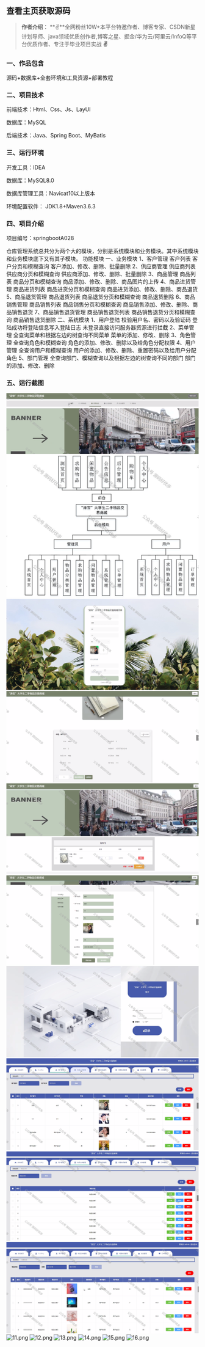 
 
## 查看主页获取源码

> **作者介绍**： **✌**全网粉丝10W+本平台特邀作者、博客专家、CSDN新星计划导师、java领域优质创作者,博客之星、掘金/华为云/阿里云/InfoQ等平台优质作者、专注于毕业项目实战 **✌**

  

### 一、作品包含

源码+数据库+全套环境和工具资源+部署教程

### 二、项目技术

前端技术：Html、Css、Js、LayUI

数据库：MySQL

后端技术：Java、Spring Boot、MyBatis

  

### 三、运行环境

开发工具：IDEA

数据库：MySQL8.0

数据库管理工具：Navicat10以上版本

环境配置软件： JDK1.8+Maven3.6.3

  

### 四、项目介绍

项目编号：springbootA028

仓库管理系统总共分为两个大的模块，分别是系统模块和业务模块。其中系统模块和业务模块底下又有其子模块。
功能模块
一、业务模块
1、客户管理
客户列表
客户分页和模糊查询
客户添加、修改、删除、批量删除
2、供应商管理
供应商列表
供应商分页和模糊查询
供应商添加、修改、删除、批量删除
3、商品管理
商品列表
商品分页和模糊查询
商品添加、修改、删除、商品图片的上传
4、商品进货管理
商品进货列表
商品进货分页和模糊查询
商品进货添加、修改、删除、商品退货
5、商品退货管理
商品退货列表
商品退货分页和模糊查询
商品退货删除
6、商品销售管理
商品销售列表
商品销售分页和模糊查询
商品销售添加、修改、删除、商品销售退货
7、商品销售退货管理
商品销售退货列表
商品销售退货分页和模糊查询
商品销售退货删除
二、系统模块
1、用户登陆
校验用户名、密码以及验证码
登陆成功将登陆信息写入登陆日志
未登录直接访问服务器资源进行拦截
2、菜单管理
全查询菜单和根据左边的树查询不同菜单
菜单的添加、修改、删除
3、角色管理
全查询角色和模糊查询
角色的添加、修改、删除以及给角色分配权限
4、用户管理
全查询用户和模糊查询
用户的添加、修改、删除、重置密码以及给用户分配角色
5、部门管理
全查询部门、模糊查询以及根据左边的树查询不同的部门
部门的添加、修改、删除

### 五、运行截图

![1.png](./1.png)
![2.png](./2.png)
![3.png](./3.png)
![4.png](./4.png)
![5.png](./5.png)
![6.png](./6.png)
![7.png](./7.png)
![8.png](./8.png)
![9.png](./9.png)
![10.png](./10.png)
![11.png](./11.png)
![12.png](./12.png)
![13.png](./13.png)
![14.png](./14.png)
![15.png](./15.png)
![16.png](./16.png)




  
